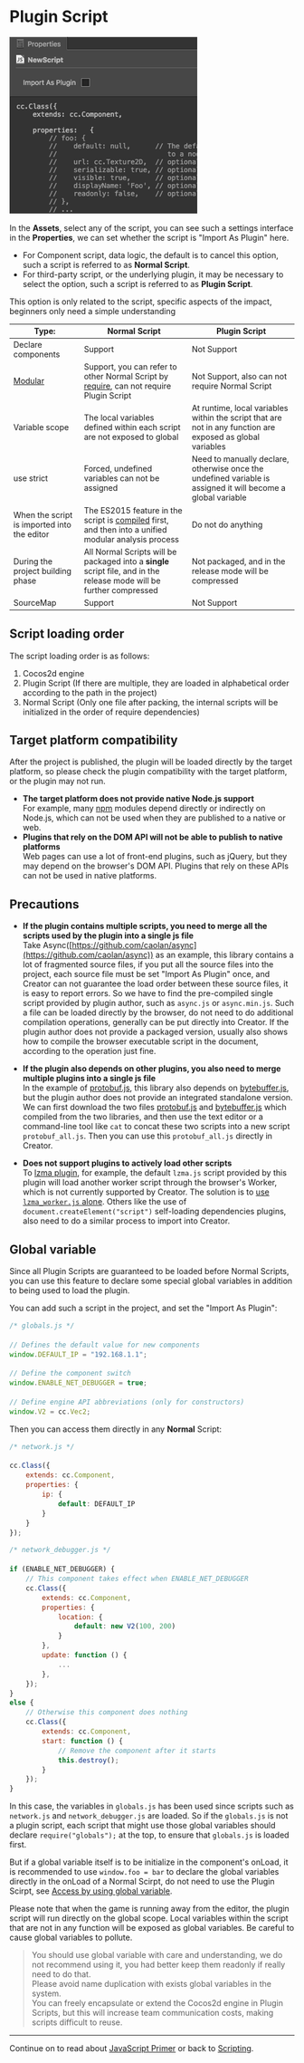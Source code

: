 # Plugin Script

![property](plugin-scripts/property.png)

In the **Assets**, select any of the script, you can see such a settings interface in the **Properties**, we can set whether the script is "Import As Plugin" here.

 - For Component script, data logic, the default is to cancel this option, such a script is referred to as **Normal Script**.
 - For third-party script, or the underlying plugin, it may be necessary to select the option, such a script is referred to as **Plugin Script**.

This option is only related to the script, specific aspects of the impact, beginners only need a simple understanding

Type: | Normal Script | Plugin Script
---------- | ----------- | -----------
Declare components | Support | Not Support
[Modular](../scripting/modular-script.md) | Support, you can refer to other Normal Script by [require](../scripting/modular-script.md#require), can not require Plugin Script | Not Support, also can not require Normal Script
Variable scope | The local variables defined within each script are not exposed to global | At runtime, local variables within the script that are not in any function are exposed as global variables
use strict | Forced, undefined variables can not be assigned | Need to manually declare, otherwise once the undefined variable is assigned it will become a global variable
When the script is imported into the editor | The ES2015 feature in the script is [compiled](../scripting/reference/javascript-support.md) first, and then into a unified modular analysis process | Do not do anything
During the project building phase | All Normal Scripts will be packaged into a **single** script file, and in the release mode will be further compressed | Not packaged, and in the release mode will be compressed
SourceMap | Support | Not Support

## Script loading order

The script loading order is as follows:

 1. Cocos2d engine
 1. Plugin Script (If there are multiple, they are loaded in alphabetical order according to the path in the project)
 1. Normal Script (Only one file after packing, the internal scripts will be initialized in the order of require dependencies)

## Target platform compatibility

After the project is published, the plugin will be loaded directly by the target platform, so please check the plugin compatibility with the target platform, or the plugin may not run.

 - **The target platform does not provide native Node.js support**<br>
 For example, many [npm](https://www.npmjs.com/) modules depend directly or indirectly on Node.js, which can not be used when they are published to a native or web.
 - **Plugins that rely on the DOM API will not be able to publish to native platforms**<br>
 Web pages can use a lot of front-end plugins, such as jQuery, but they may depend on the browser's DOM API. Plugins that rely on these APIs can not be used in native platforms.

## Precautions

 - **If the plugin contains multiple scripts, you need to merge all the scripts used by the plugin into a single js file**<br>
 Take Async([https://github.com/caolan/async](https://github.com/caolan/async)) as an example, this library contains a lot of fragmented source files, if you put all the source files into the project, each source file must be set "Import As Plugin" once, and Creator can not guarantee the load order between these source files, it is easy to report errors. So we have to find the pre-compiled single script provided by plugin author, such as `async.js` or `async.min.js`. Such a file can be loaded directly by the browser, do not need to do additional compilation operations, generally can be put directly into Creator. If the plugin author does not provide a packaged version, usually also shows how to compile the browser executable script in the document, according to the operation just fine.

 - **If the plugin also depends on other plugins, you also need to merge multiple plugins into a single js file**<br>
 In the example of [protobuf.js](https://github.com/dcodeIO/ProtoBuf.js), this library also depends on [bytebuffer.js](https://github.com/dcodeIO/bytebuffer.js), but the plugin author does not provide an integrated standalone version. We can first download the two files [protobuf.js](https://github.com/dcodeIO/protobuf.js/tree/master/dist/) and [bytebuffer.js](https://github.com/dcodeIO/bytebuffer.js/tree/master/dist) which compiled from the two libraries, and then use the text editor or a command-line tool like `cat` to concat these two scripts into a new script `protobuf_all.js`. Then you can use this `protobuf_all.js` directly in Creator.

- **Does not support plugins to actively load other scripts**<br>
To [lzma plugin](https://github.com/nmrugg/LZMA-JS), for example, the default `lzma.js` script provided by this plugin will load another worker script through the browser's Worker, which is not currently supported by Creator. The solution is to [use `lzma_worker.js` alone](https://github.com/nmrugg/LZMA-JS#but-i-dont-want-to-use-web-workers). Others like the use of `document.createElement("script")` self-loading dependencies plugins, also need to do a similar process to import into Creator.

## Global variable

Since all Plugin Scripts are guaranteed to be loaded before Normal Scripts, you can use this feature to declare some special global variables in addition to being used to load the plugin.

You can add such a script in the project, and set the "Import As Plugin":

```javascript
/* globals.js */

// Defines the default value for new components
window.DEFAULT_IP = "192.168.1.1";

// Define the component switch
window.ENABLE_NET_DEBUGGER = true;

// Define engine API abbreviations (only for constructors)
window.V2 = cc.Vec2;
```

Then you can access them directly in any **Normal** Script:

```javascript
/* network.js */

cc.Class({
    extends: cc.Component,
    properties: {
        ip: {
            default: DEFAULT_IP
        }
    }
});
```

```javascript
/* network_debugger.js */

if (ENABLE_NET_DEBUGGER) {
    // This component takes effect when ENABLE_NET_DEBUGGER
    cc.Class({
        extends: cc.Component,
        properties: {
            location: {
                default: new V2(100, 200)
            }
        },
        update: function () {
            ...
        },
    });
}
else {
    // Otherwise this component does nothing
    cc.Class({
        extends: cc.Component,
        start: function () {
            // Remove the component after it starts
            this.destroy();
        }
    });
}
```

In this case, the variables in `globals.js` has been used since scripts such as `network.js` and `network_debugger.js` are loaded. So if the `globals.js` is not a plugin script, each script that might use those global variables should declare `require("globals");` at the top, to ensure that `globals.js` is loaded first.

But if a global variable itself is to be initialize in the component's onLoad, it is recommended to use `window.foo = bar` to declare the global variables directly in the onLoad of a Normal Scirpt, do not need to use the Plugin Scirpt, see [Access by using global variable](../scripting/access-node-component.md#global_variable).

Please note that when the game is running away from the editor, the plugin script will run directly on the global scope. Local variables within the script that are not in any function will be exposed as global variables. Be careful to cause global variables to pollute.

> You should use global variable with care and understanding, we do not recommend using it, you had better keep them readonly if really need to do that.<br>
> Please avoid name duplication with exists global variables in the system.<br>
> You can freely encapsulate or extend the Cocos2d engine in Plugin Scripts, but this will increase team communication costs, making scripts difficult to reuse.


---

Continue on to read about [JavaScript Primer](javascript-primer.md) or back to [Scripting](index.md).
